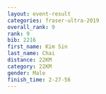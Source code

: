 ```yaml
---
layout: event-result 
categories: fraser-ultra-2019 
overall_rank: 9
rank: 9
bib: 2216
first_name: Kim Sin
last_name: Chai
distance: 22KM
category: 22KM
gender: Male
finish_time: 2-27-56
---
```

